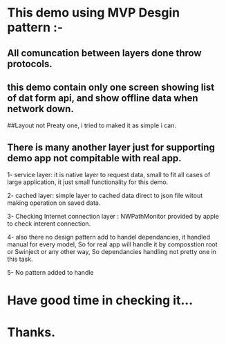 # This demo using MVP Desgin pattern :-

## All comuncation between layers done throw protocols.

## this demo contain only one screen showing list of dat form api, and show offline data when network down.

##Layout not Preaty one, i tried to maked it  as simple i can.

## There is many another layer just for supporting demo app not compitable with real app.

1- service layer: it is native layer to request data, small to fit all cases of large application, it just small functionality for this demo.

2- cached layer: simple layer to cached data direct to json file witout making operation on saved data.

3- Checking Internet connection layer : NWPathMonitor  provided by apple to check interent connection.

4- also there no design pattern add to handel dependancies, it handled manual for every model, So for real app will handle it
by composstion root or Swinject or any other way, So dependancies handling not pretty one in this task.

5- No pattern added to handle 

# Have good time in checking it...

# Thanks.
